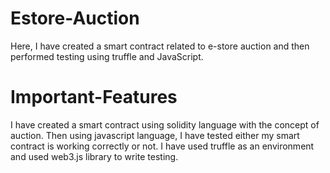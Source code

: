 # Estore-Auction
Here, I have created a smart contract related to e-store auction and then performed testing using truffle and JavaScript.
# Important-Features
I have created a smart contract using solidity language with the concept of auction.
Then using javascript language, I have tested either my smart contract is working correctly or not.
I have used truffle as an environment and used web3.js library to write testing.
